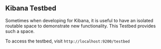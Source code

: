 ## Kibana Testbed

Sometimes when developing for Kibana, it is useful to have an isolated routable space to demonstrate new functionality. This Testbed provides such a space.

To access the testbed, visit `http://localhost:9200/testbed`
